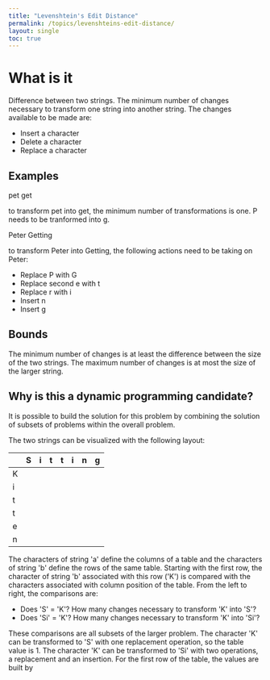 ```yaml
---
title: "Levenshtein's Edit Distance"
permalink: /topics/levenshteins-edit-distance/
layout: single
toc: true
---
```

# What is it
Difference between two strings. The minimum number of changes necessary to transform one string into another string. The changes available to be made are:

- Insert a character
- Delete a character
- Replace a character

## Examples

pet
get

to transform pet into get, the minimum number of transformations is one. P needs to be tranformed into g. 

Peter
Getting

to transform Peter into Getting, the following actions need to be taking on Peter:

- Replace P with G
- Replace second e with t
- Replace r with i
- Insert n
- Insert g

## Bounds

The minimum number of changes is at least the difference between the size of the two strings. The maximum number of changes is at most the size of the larger string.

## Why is this a dynamic programming candidate?

It is possible to build the solution for this problem by combining the solution of subsets of problems within the overall problem.

The two strings can be visualized with the following layout:

|   | S | i | t | t | i | n | g |
|---|---|---|---|---|---|---|---|
| K |   |   |   |   |   |   |   |
| i |   |   |   |   |   |   |   |
| t |   |   |   |   |   |   |   |
| t |   |   |   |   |   |   |   |
| e |   |   |   |   |   |   |   |
| n |   |   |   |   |   |   |   |

The characters of string 'a' define the columns of a table and the characters of string 'b' define the rows of the same table. Starting with the first row, the character of string 'b' associated with this row ('K') is compared with the characters associated with column position of the table. From the left to right, the comparisons are:

- Does 'S' = 'K'? How many changes necessary to transform 'K' into 'S'?
- Does 'Si' = 'K'? How many changes necessary to transform 'K' into 'Si'?

These comparisons are all subsets of the larger problem. The character 'K' can be transformed to 'S' with one replacement operation, so the table value is 1. The character 'K' can be transformed to 'Si' with two operations, a replacement and an insertion. For the first row of the table, the values are built by 

